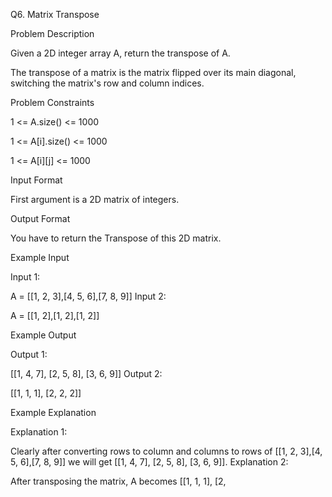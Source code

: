 Q6. Matrix Transpose

Problem Description

Given a 2D integer array A, return the transpose of A.

The transpose of a matrix is the matrix flipped over its main diagonal, switching the matrix's row and column indices.


Problem Constraints

1 <= A.size() <= 1000






1 <= A[i].size() <= 1000

1 <= A[i][j] <= 1000






Input Format

First argument is a 2D matrix of integers.





Output Format

You have to return the Transpose of this 2D matrix.



Example Input

Input 1:




A = [[1, 2, 3],[4, 5, 6],[7, 8, 9]]
Input 2:

A = [[1, 2],[1, 2],[1, 2]]





Example Output

Output 1:






[[1, 4, 7], [2, 5, 8], [3, 6, 9]]
Output 2:









[[1, 1, 1], [2, 2, 2]]





Example Explanation

Explanation 1:

Clearly after converting rows to column and columns to rows of [[1, 2, 3],[4, 5, 6],[7, 8, 9]]
we will get [[1, 4, 7], [2, 5, 8], [3, 6, 9]].
Explanation 2:

After transposing the matrix, A becomes [[1, 1, 1], [2, 